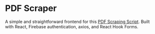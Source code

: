 # PDF Scraper
A simple and straightforward frontend for this [PDF Scraping Script](https://github.com/msunji/pdf-table-scraper). Built with React, Firebase authentication, axios, and React Hook Forms. 